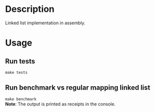 # Description
Linked list implementation in assembly.

# Usage

## Run tests
`make tests` 
## Run benchmark vs regular mapping linked list
`make benchmark` \
**Note**: The output is printed as receipts in the console.